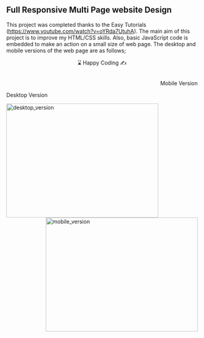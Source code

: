 
## Full Responsive Multi Page website Design 

This project was completed thanks to the Easy Tutorials (https://www.youtube.com/watch?v=oYRda7UtuhA). 
The main aim of this project is to improve my HTML/CSS skills. Also, basic JavaScript code is embedded to make an action on a small size of web page.  The desktop and mobile versions of the web page are as follows;

<center> ⌛ Happy Coding  ✍ </center>
<br>
<p align="right">Mobile Version</p><p align="left">Desktop Version</p>
    
<img src="desktop_version.gif" width="400" height="300" align="left" alt="desktop_version">
<img src="mobile_version.gif" width="400" height="300" align="right" alt="mobile_version">



